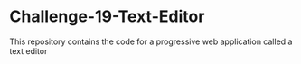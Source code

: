 # Challenge-19-Text-Editor
This repository contains the code for a progressive web application called a text editor
